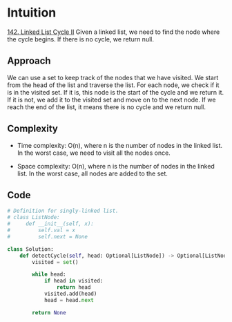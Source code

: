 # Intuition

[142. Linked List Cycle II](https://leetcode.com/problems/linked-list-cycle-ii/description/)
Given a linked list, we need to find the node where the cycle begins. If there is no cycle, we return null.

## Approach

We can use a set to keep track of the nodes that we have visited. We start from the head of the list and traverse the list. For each node, we check if it is in the visited set. If it is, this node is the start of the cycle and we return it. If it is not, we add it to the visited set and move on to the next node. If we reach the end of the list, it means there is no cycle and we return null.

## Complexity

- Time complexity: O(n), where n is the number of nodes in the linked list. In the worst case, we need to visit all the nodes once.

- Space complexity: O(n), where n is the number of nodes in the linked list. In the worst case, all nodes are added to the set.

## Code

```py
# Definition for singly-linked list.
# class ListNode:
#     def __init__(self, x):
#         self.val = x
#         self.next = None

class Solution:
    def detectCycle(self, head: Optional[ListNode]) -> Optional[ListNode]:
        visited = set()

        while head:
            if head in visited:
                return head
            visited.add(head)
            head = head.next

        return None
        
```
